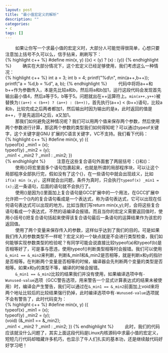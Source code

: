 ```yaml
---
layout: post
title: "最小值宏定义的解析"
description: ""
categories: 
- c
tags: []
---
```


　　 如果让你写一个求最小值的宏定义时，大部分人可能觉得很简单，心想只要注意加上括号不久可以么，信手拈来，刷刷写下：  
{% highlight c++ %}
#define min(x, y) ((x) < (y) ? (x) : (y))
{% endhighlight %}
　　 确实在大部分情况下，这个宏定义已经足够使用，我们考虑这么一种情况：  
{% highlight c++ %}
	int a = 3;
	int b = 4;
	printf("%d\n", min(a++,b++));
	printf("a = %d,b = %d", a, b);
{% endhighlight %}
　　 代码中将将a++和b++作为参数传入，本是先比较a和b，然后将a和b加1，运行这段代码会发现首先输出最小值4，然后a等于5，b等于5。问题就出在++运算符上。`min(x++,y++)`被替换为`((a++) < (b++) ? (a++) : (b++))`，首先执行(a++) < (b++)语句，比较a和b，比较完成之后两者都加1，然后输出时因为输出的是a，此时返回的值是a++，于是先返回4之后，a又加1。  
　　 那我们如何避免这种情况呢？我们可以用两个值来保存两个参数，然后使用两个参数进行计算，那这两个参数的类型我们如何得知呢？可以通过typeof关键字，这个关键字是GNU 扩展的C语言关键字，VC不支持。我们看下代码：  
{% highlight c++ %}
#define min(x, y) ({                            \
	typeof(x) _min1 = (x);                      \
	typeof(y) _min2 = (y);                      \
	_min1 < _min2 ? _min1 : _min2; })	
{% endhighlight %}
　　 注意在这些复合语句外面套了两层括号：{}和()：   
　　 使用{}将宏里面多个语句包裹起来，也就是所谓的局部程序块，可以让这个局部程序全部执行完，假如没有了这个{}，在一些语句中就会出现歧义，比如`if(a) min（x,y）`，这样就会出问题，条件为真时，只会执行`typeof(x) _min1 = (x);`这一条语句，后面的语句就不会执行了。    
　　 使用()是因为()里面加上复合语句是GCC扩展中的一个用法，在GCC扩展中允许把一个()内的复合语句看成是一个表达式，称为语句表达式，它可以出现在任何语句表达式可以出现的地方。比如当我们写return min(x,y);时，会将这些复合语句看成一个表达式，不然的话编译会报错。而且当你的宏定义需要返回值时，使用小括号()把复合语句括起来使得该复合语句最后一条语句的运算结果作为该宏的返回值。       
　　 使用了两个变量来保存传入的参数，这样似乎达到了我们的目的。可是如果我们传入的参数类型不一样呢？宏定义的一个缺点就是不会进行类型检查，我们如何能够实现参数类型的检验呢？有同学可能会说直接比较typeof(a)和typeof(b)是否相等好了，可是事与愿违，使用typeof()判断类型相等时会报错。我们可以使用`&_min1 == &_min2`来判断，判断&\_min1和&\_min2是否相等，就是判断x和y的指针是否相等。在判断两个变量是否相等的时候，编译器会先判断两个变量的类型是否相等。如果x和y的类型不等，编译的时候会报错。    
　　 `&_min1 == &_min2`比较的结果我们并没有使用，如果编译选项中有`-Wunused-value`选项（GCC警告选项，用来警告一个显式计算表达式的结果未被使用）时，编译会产生警告，我们可以通过在`&_min1 == &_min2`前面加上void来将两个地址比较后的比较结果强行扔掉，此时编译选项中有`-Wunused-value`选项就不会有警告了，此时代码变为：    
{% highlight c++ %}
#define min(x, y) ({                            \
	typeof(x) _min1 = (x);                      \
	typeof(y) _min2 = (y);                      \
	(void) (&_min1 == &_min2);                  \
	_min1 < _min2 ? _min1 : _min2; })
{% endhighlight %}
　　 此时，我们的代码应该就没什么问题了，其实上面这段代码是Linux内核源码中求最小值的宏定义，短短几行代码却暗藏许多机巧，也显示了牛人们扎实的基本功，还是继续敲代码好好学习吧！






